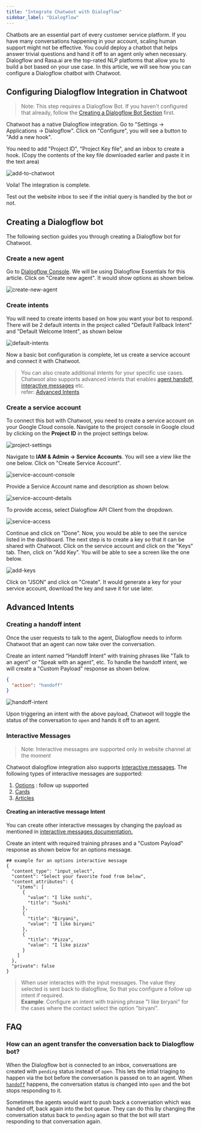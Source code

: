```yaml
---
title: "Integrate Chatwoot with Dialogflow"
sidebar_label: "Dialogflow"
---
```


Chatbots are an essential part of every customer service platform. If you have many conversations happening in your account, scaling human support might not be effective. You could deploy a chatbot that helps answer trivial questions and hand it off to an agent only when necessary. Dialogflow and Rasa.ai are the top-rated NLP platforms that allow you to build a bot based on your use case. In this article, we will see how you can configure a Dialogflow chatbot with Chatwoot.

## Configuring Dialogflow Integration in Chatwoot

> Note: This step requires a Dialogflow Bot. If you haven't configured that already, follow the [Creating a Dialogflow Bot Section](#creating-a-dialogflow-bot) first.

Chatwoot has a native Dialogflow integration. Go to "Settings -> Applications -> Dialogflow". Click on "Configure", you will see a button to "Add a new hook".

You need to add "Project ID", "Project Key file", and an inbox to create a hook. (Copy the contents of the key file downloaded earlier and paste it in the text area)

![add-to-chatwoot](./images/dialogflow/add-to-chatwoot.png)

Voila! The integration is complete.

Test out the website inbox to see if the initial query is handled by the bot or not.


## Creating a Dialogflow bot

The following section guides you through creating a Dialogflow bot for Chatwoot.

### Create a new agent
Go to [Dialogflow Console](https://dialogflow.cloud.google.com). We will be using Dialogflow Essentials for this article. Click on "Create new agent". It would show options as shown below.

![create-new-agent](./images/dialogflow/create-new-agent.png)

### Create intents

You will need to create intents based on how you want your bot to respond. There will be 2 default intents in the project called "Default Fallback Intent" and "Default Welcome Intent", as shown below

![default-intents](./images/dialogflow/default-intents.png)

Now a basic bot configuration is complete, let us create a service account and connect it with Chatwoot.

> You can also create additional intents for your specific use cases.<br/>
> Chatwoot also supports advanced intents that enables [agent handoff](#creating-a-handoff-intent), [interactive messages](/product/others/interactive-messages) etc. <br/> refer: [Advanced Intents](#advanced-intents)

### Create a service account

To connect this bot with Chatwoot, you need to create a service account on your Google Cloud console. Navigate to the project console in Google cloud by clicking on the **Project ID** in the project settings below.

![project-settings](./images/dialogflow/project-settings.png)

Navigate to **IAM & Admin -> Service Accounts**. You will see a view like the one below. Click on "Create Service Account".

![service-account-console](./images/dialogflow/service-account-console.png)

Provide a Service Account name and description as shown below.

![service-account-details](./images/dialogflow/service-account-details.png)

To provide access, select Dialogflow API Client from the dropdown.

![service-access](./images/dialogflow/service-access.png)

Continue and click on "Done". Now, you would be able to see the service listed in the dashboard. The next step is to create a key so that it can be shared with Chatwoot. Click on the service account and click on the "Keys" tab. Then, click on "Add Key". You will be able to see a screen like the one below.

![add-keys](./images/dialogflow/add-keys.png)

Click on "JSON" and click on "Create". It would generate a key for your service account, download the key and save it for use later.


## Advanced Intents

### Creating a handoff intent

Once the user requests to talk to the agent, Dialogflow needs to inform Chatwoot that an agent can now take over the conversation.

Create an intent named "Handoff Intent" with training phrases like "Talk to an agent" or "Speak with an agent", etc. To handle the handoff intent, we will create a "Custom Payload" response as shown below.
```json
{
  "action": "handoff"
}
```
![handoff-intent](./images/dialogflow/handoff-intent.png)

Upon triggering an intent with the above payload, Chatwoot will toggle the status of the conversation to `open` and hands it off to an agent.

### Interactive Messages
> Note: Interactive messages are supported only in website channel at the moment

Chatwoot dialogflow integration also supports [interactive messages](/product/others/interactive-messages). The following types of interactive messages are supported:

1. [Options](/product/others/interactive-messages#1-options) : follow up supported
2. [Cards](/product/others/interactive-messages#3-cards)
3. [Articles](/product/others/interactive-messages#4-articles)

#### Creating an interactive message Intent
You can create other interactive messages by changing the payload as mentioned in [interactive messages documentation.](/product/others/interactive-messages)

Create an intent with required training phrases and a "Custom Payload" response as shown below for an options message.

```
## example for an options interactive message
{
  "content_type": "input_select",
  "content": "Select your favorite food from below",
  "content_attributes": {
    "items": [
      {
        "value": "I like sushi",
        "title": "Sushi"
      },
      {
        "title": "Biryani",
        "value": "I like biryani"
      },
      {
        "title": "Pizza",
        "value": "I like pizza"
      }
    ]
  },
  "private": false
}
```
> When user interactes with the input messages. The value they selected is sent back to dialogflow, So that you configure a follow up intent if required.<br/> 
> **Example**: Configure an intent with training phrase "I like biryani" for the cases where the contact select the option "biryani".


## FAQ

### How can an agent transfer the conversation back to Dialogflow bot?

When the Dialogflow bot is connected to an inbox, conversations are created with `pending` status instead of `open`. This lets the intial triaging to happen via 
the bot before the conversation is passed on to an agent. When [`handoff`](#creating-a-handoff-intent) happens, the conversation status is changed into `open` and the bot stops 
responding to it. 

Sometimes the agents would want to push back a conversation which was handed off, back again into the bot queue. They can do this by changing the conversation status back to `pending` again so that the bot will start responding to that conversation again. 
